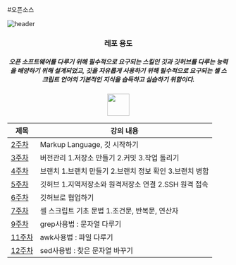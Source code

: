 #오픈소스

![header](https://capsule-render.vercel.app/api?type=slice&color=gradient&height=200&section=header&text=202302339%20김예빈&fontSize=80&fontColor=black)
<div align=center>

<h3>레포 용도</h3>
<h5>오픈 소프트웨어를 다루기 위해 필수적으로 요구되는 스킬인 깃과 깃허브를 다루는 능력을 배양하기 위해 설계되었고, 깃을 자유롭게 사용하기 위해 필수적으로 요구되는 셸 스크립트 언어의 기본적인 지식을 습득하고 실습하기 위함이다.
</h5>
<img src=ㅇㄹ width="50" height="50">

|제목|강의 내용|
|------|------|
[2주차](https://github.com/yebin29/OSS12/blob/main/OSS/2%EC%A3%BC%EC%B0%A8.pdf)|Markup Language, 깃 시작하기|
[3주차](https://github.com/yebin29/OSS12/blob/main/OSS/3%EC%A3%BC%EC%B0%A8.pdf)|버전관리 1.저장소 만들기 2.커밋 3.작업 돌리기|
[4주차](https://github.com/yebin29/OSS12/blob/main/OSS/4%EC%A3%BC%EC%B0%A8.pdf)|브랜치 1.브랜치 만들기 2.브랜치 정보 확인 3.브랜치 병합|
[5주차](https://github.com/yebin29/OSS12/blob/main/OSS/5%EC%A3%BC%EC%B0%A8.pdf)|깃허브 1.지역저장소와 원격저장소 연결 2.SSH 원격 접속|
[6주차](https://github.com/yebin29/OSS12/blob/main/OSS/6%EC%A3%BC%EC%B0%A8.pdf)|깃허브로 협업하기|
[7주차](https://github.com/yebin29/OSS12/blob/main/OSS/7%EC%A3%BC%EC%B0%A8.pdf)|셸 스크립트 기초 문법 1.조건문, 반복문, 연산자|
[9주차](https://github.com/yebin29/OSS12/blob/main/OSS/9%EC%A3%BC%EC%B0%A8.pdf)|grep사용법 : 문자열 다루기|
[11주차](https://github.com/yebin29/OSS12/blob/main/OSS/11%EC%A3%BC%EC%B0%A8.pdf)|awk사용법 : 파일 다루기|
[12주차](https://github.com/yebin29/OSS12/blob/main/OSS/12%EC%A3%BC%EC%B0%A8.pdf)|sed사용법 : 찾은 문자열 바꾸기|


</div>
